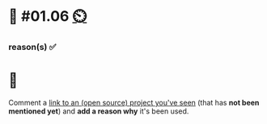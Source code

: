 # 💪 #01.06 [⏲️](https://youtu.be/1gQJUjgCqrU)

### reason(s) ✅

# 🏅

Comment a [link to an (open source) project you've seen](https://github.com/digital-sustainability/module-eoss-hs22-sandbox/issues/4) (that has **not been mentioned yet**) and **add a reason why** it's been used.